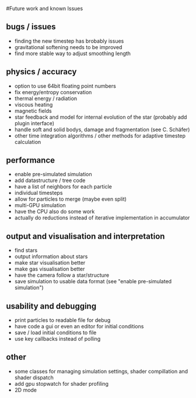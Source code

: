 #Future work and known Issues

## bugs / issues
- finding the new timestep has brobably issues
- gravitational softening needs to be improved
- find more stable way to adjust smoothing length

## physics / accuracy
- option to use 64bit floating point numbers
- fix energy/entropy conservation
- thermal energy / radiation
- viscous heating
- magnetic fields
- star feedback and model for internal evolution of the star (probably add plugin interface)
- handle soft and solid bodys, damage and fragmentation (see C. Schäfer)
- other time integration algorithms / other methods for adaptive timestep calculation

## performance
- enable pre-simulated simulation
- add datastructure / tree code
- have a list of neighbors for each particle
- individual timesteps
- allow for particles to merge (maybe even split)
- multi-GPU simulation
- have the CPU also do some work
- actually do reductions instead of iterative implementation in accumulator

## output and visualisation and interpretation
- find stars
- output information about stars
- make star visualisation better
- make gas visualisation better
- have the camera follow a star/structure
- save simulation to usable data format (see "enable pre-simulated simulation")

## usability and debugging
- print particles to readable file for debug
- have code a gui or even an editor for initial conditions
- save / load initial conditions to file
- use key callbacks instead of polling

## other
- some classes for managing simulation settings, shader compillation and shader dispatch
- add gpu stopwatch for shader profiling
- 2D mode